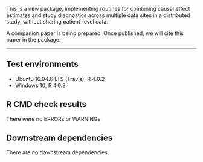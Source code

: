 This is a new package, implementing routines for combining causal effect estimates and study diagnostics across multiple data sites in a distributed study, without sharing patient-level data. 

A companion paper is being prepared. Once published, we will cite this paper in the package.

---

## Test environments
* Ubuntu 16.04.6 LTS (Travis), R 4.0.2
* Windows 10, R 4.0.3

## R CMD check results

There were no ERRORs or WARNINGs. 

## Downstream dependencies

There are no downstream dependencies.